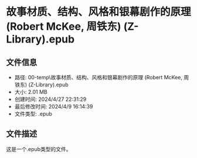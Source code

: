 ﻿# 故事材质、结构、风格和银幕剧作的原理 (Robert McKee, 周铁东) (Z-Library).epub

## 文件信息
- 路径: 00-temp\故事材质、结构、风格和银幕剧作的原理 (Robert McKee, 周铁东) (Z-Library).epub
- 大小: 2.01 MB
- 创建时间: 2024/4/27 22:31:29
- 最后修改时间: 2024/4/9 16:14:39
- 文件类型: .epub

## 文件描述
这是一个.epub类型的文件。

